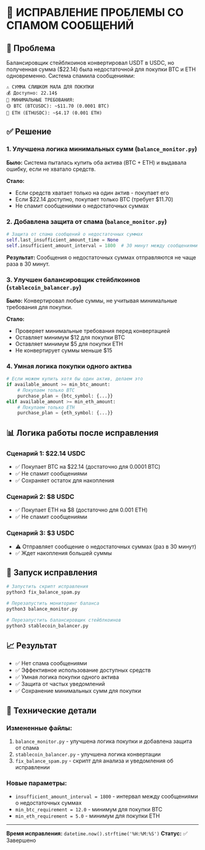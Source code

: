 # 🔧 ИСПРАВЛЕНИЕ ПРОБЛЕМЫ СО СПАМОМ СООБЩЕНИЙ

## 🚨 Проблема

Балансировщик стейблкоинов конвертировал USDT в USDC, но полученная сумма ($22.14) была недостаточной для покупки BTC и ETH одновременно. Система спамила сообщениями:

```
⚠️ СУММА СЛИШКОМ МАЛА ДЛЯ ПОКУПКИ
💰 Доступно: 22.14$
📏 МИНИМАЛЬНЫЕ ТРЕБОВАНИЯ:
🟡 BTC (BTCUSDC): ~$11.70 (0.0001 BTC)
🔵 ETH (ETHUSDC): ~$4.17 (0.001 ETH)
```

## ✅ Решение

### 1. **Улучшена логика минимальных сумм** (`balance_monitor.py`)

**Было:** Система пыталась купить оба актива (BTC + ETH) и выдавала ошибку, если не хватало средств.

**Стало:** 
- Если средств хватает только на один актив - покупает его
- Если $22.14 доступно, покупает только BTC (требует $11.70)
- Не спамит сообщениями о недостаточных суммах

### 2. **Добавлена защита от спама** (`balance_monitor.py`)

```python
# Защита от спама сообщений о недостаточных суммах
self.last_insufficient_amount_time = None
self.insufficient_amount_interval = 1800  # 30 минут между сообщениями
```

**Результат:** Сообщения о недостаточных суммах отправляются не чаще раза в 30 минут.

### 3. **Улучшен балансировщик стейблкоинов** (`stablecoin_balancer.py`)

**Было:** Конвертировал любые суммы, не учитывая минимальные требования для покупки.

**Стало:**
- Проверяет минимальные требования перед конвертацией
- Оставляет минимум $12 для покупки BTC
- Оставляет минимум $5 для покупки ETH
- Не конвертирует суммы меньше $15

### 4. **Умная логика покупки одного актива**

```python
# Если можем купить хотя бы один актив, делаем это
if available_amount >= min_btc_amount:
    # Покупаем только BTC
    purchase_plan = {btc_symbol: {...}}
elif available_amount >= min_eth_amount:
    # Покупаем только ETH
    purchase_plan = {eth_symbol: {...}}
```

## 📊 Логика работы после исправления

### Сценарий 1: $22.14 USDC
- ✅ Покупает BTC на $22.14 (достаточно для 0.0001 BTC)
- ✅ Не спамит сообщениями
- ✅ Сохраняет остаток для накопления

### Сценарий 2: $8 USDC  
- ✅ Покупает ETH на $8 (достаточно для 0.001 ETH)
- ✅ Не спамит сообщениями

### Сценарий 3: $3 USDC
- ⚠️ Отправляет сообщение о недостаточных суммах (раз в 30 минут)
- ✅ Ждет накопления большей суммы

## 🚀 Запуск исправления

```bash
# Запустить скрипт исправления
python3 fix_balance_spam.py

# Перезапустить мониторинг баланса
python3 balance_monitor.py

# Перезапустить балансировщик стейблкоинов  
python3 stablecoin_balancer.py
```

## 📈 Результат

- ✅ Нет спама сообщениями
- ✅ Эффективное использование доступных средств
- ✅ Умная логика покупки одного актива
- ✅ Защита от частых уведомлений
- ✅ Сохранение минимальных сумм для покупки

## 🔧 Технические детали

### Измененные файлы:
1. `balance_monitor.py` - улучшена логика покупки и добавлена защита от спама
2. `stablecoin_balancer.py` - улучшена логика конвертации
3. `fix_balance_spam.py` - скрипт для анализа и уведомления об исправлении

### Новые параметры:
- `insufficient_amount_interval = 1800` - интервал между сообщениями о недостаточных суммах
- `min_btc_requirement = 12.0` - минимум для покупки BTC
- `min_eth_requirement = 5.0` - минимум для покупки ETH

---

**Время исправления:** `datetime.now().strftime('%H:%M:%S')`
**Статус:** ✅ Завершено 
